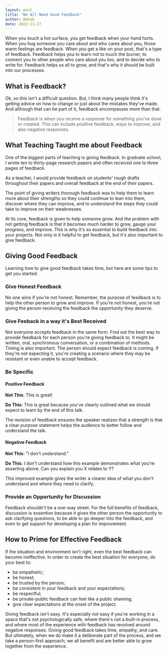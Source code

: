 ```yaml
---
layout: post
title: "We All Need Good Feedback"
author: Bekah
date: 2022-11-27
---
```


When you touch a hot surface, you get feedback when your hand hurts. When you hug someone you care about and who cares about you, those warm feelings are feedback. When you get a like on your post, that's a type of feedback. Feedback helps you to learn not to touch the burner, to connect you to other people who care about you too, and to decide who to write for. Feedback helps us all to grow, and that's why it should be built into our processes.

## What is Feedback?
Ok, so this isn't a difficult question. But, I think many people think it's getting advice on how to change or just about the mistakes they've made. And although that can be part of it, feedback encompasses more than that.

> Feedback is when you receive a response for something you've done or created. This can include positive feedback, ways to improve, and also negative responses.

## What Teaching Taught me about Feedback
One of the biggest parts of teaching is giving feedback. In graduate school, I wrote ten to thirty-page research papers and often received one to three pages of feedback.

As a teacher, I would provide feedback on students' rough drafts throughout their papers and overall feedback at the end of their papers.

The point of giving writers thorough feedback was to help them to learn more about their strengths so they could continue to lean into them, discover where they can improve, and to understand the steps they could take to improve on their weaknesses.

At its core, feedback is given to help someone grow. And the problem with not getting feedback is that it becomes much harder to grow, gauge your progress, and improve. This is why it's so essential to build feedback into your projects. Not only is it helpful to get feedback, but it's also important to give feedback.

## Giving Good Feedback
Learning *how* to give good feedback takes time, but here are some tips to get you started.

### Give Honest Feedback
No one wins if you're not honest. Remember, the purpose of feedback is to help the other person to grow and improve. If you're not honest, you're not giving the person receiving the feedback the opportunity they deserve.

### Give Feeback in a way it's Best Received
Not everyone accepts feedback in the same form. Find out the best way to provide feedback for each person you're giving feedback to. It might be written, oral, synchronous conversation, or a combination of methods. Timing is also important. The person should expect feedback is coming. If they're not expecting it, you're creating a scenario where they may be resistant or even unable to accept feedback.

### Be Specific
#### Positive Feedback
**Not This**: This is great!

**Do This**: This is great because you've clearly outlined what we should expect to learn by the end of this talk.

The revision of feedback ensures the speaker realizes that a strength is that a clear purpose statement helps the audience to better follow and understand the talk.

#### Negative Feedback
**Not This**: "I don't understand."

**Do This**: I don't understand how this example demonstrates what you're asserting above. Can you explain you X relates to Y?

This improved example gives the writer a clearer idea of what you don't understand and where they need to clarify.

### Provide an Opportunity for Discussion
Feedback shouldn't be a one-way street. For the full benefits of feedback, discussion is essention because it gives the other person the opportunity to ask clarifying questions, to be able to go deeper into the feedback, and even to get support for developing a plan for improvement.

## How to Prime for Effective Feedback
If the situation and environment isn't right, even the best feedback can become ineffective. In order to create the best situation for everyone, do your best to:
- be empathetic;
- be honest;
- be trusted by the person;
- be consistent in your feedback and your expectations;
- be respectful;
- be private-public feedback can feel like a public shaming;
- give clear expectations at the onset of the project.

Giving feedback isn't easy. It's especially not easy if you're working in a space that's not psychologically safe, where there's not a built-in process, and where most of the experience with feedback has revolved around negative responses. Giving good feedback takes time, empathy, and care. But ultimately, when we do make it a deliberate part of the process, and we take a person-first approach; we all benefit and are better able to grow together from the experience.


